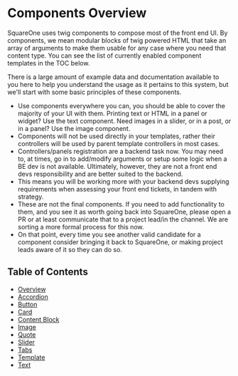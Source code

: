 #  Components Overview

SquareOne uses twig components to compose most of the front end UI. By components, we mean modular blocks of twig powered HTML that take an array of arguments to make them usable for any case where you need that content type. You can see the list of currently enabled component templates in the TOC below.

There is a large amount of example data and documentation available to you here to help you understand the usage as it pertains to this system, but we'll start with some basic principles of these components.

* Use components everywhere you can, you should be able to cover the majority of your UI with them. Printing text or HTML in a panel or widget? Use the text component. Need images in a slider, or in a post, or in a panel? Use the image component. 
* Components will not be used directly in your templates, rather their controllers will be used by parent template controllers in most cases.
* Controllers/panels registration are a backend task now. You may need to, at times, go in to add/modify arguments or setup some logic when a BE dev is not available. Ultimately, however, they are not a front end devs responsibility and are better suited to the backend.
* This means you will be working more with your backend devs supplying requirements when assessing your front end tickets, in tandem with strategy.
* These are not the final components. If you need to add functionality to them, and you see it as worth going back into SquareOne, please open a PR or at least communicate that to a project lead/in the channel. We are sorting a more formal process for this now.
* On that point, every time you see another valid candidate for a component consider bringing it back to SquareOne, or making project leads aware of it so they can do so.

## Table of Contents

* [Overview](/docs/frontend/components/README.md)
* [Accordion](/docs/frontend/components/accordion.md)
* [Button](/docs/frontend/components/button.md)
* [Card](/docs/frontend/components/card.md)
* [Content Block](/docs/frontend/components/content_block.md)
* [Image](/docs/frontend/components/image.md)
* [Quote](/docs/frontend/components/quote.md)
* [Slider](/docs/frontend/components/slider.md)
* [Tabs](/docs/frontend/components/tabs.md)
* [Template](/docs/frontend/components/template.md)
* [Text](/docs/frontend/components/text.md)

